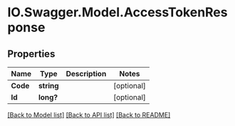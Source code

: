 # IO.Swagger.Model.AccessTokenResponse
## Properties

Name | Type | Description | Notes
------------ | ------------- | ------------- | -------------
**Code** | **string** |  | [optional] 
**Id** | **long?** |  | [optional] 

[[Back to Model list]](../README.md#documentation-for-models) [[Back to API list]](../README.md#documentation-for-api-endpoints) [[Back to README]](../README.md)

